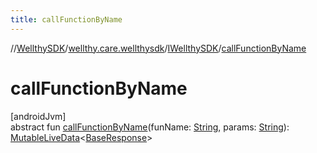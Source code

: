 ```yaml
---
title: callFunctionByName
---
```

//[WellthySDK](../../../index.html)/[wellthy.care.wellthysdk](../index.html)/[IWellthySDK](index.html)/[callFunctionByName](call-function-by-name.html)



# callFunctionByName



[androidJvm]\
abstract fun [callFunctionByName](call-function-by-name.html)(funName: [String](https://kotlinlang.org/api/latest/jvm/stdlib/kotlin/-string/index.html), params: [String](https://kotlinlang.org/api/latest/jvm/stdlib/kotlin/-string/index.html)): [MutableLiveData](https://developer.android.com/reference/kotlin/androidx/lifecycle/MutableLiveData.html)&lt;[BaseResponse](../../wellthy.care.wellthysdk.data.onboarding/-base-response/index.html)&gt;




